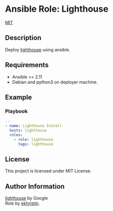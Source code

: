 # Ansible Role: Lighthouse
[MIT](https://opensource.org/licenses/MIT)

## Description

Deploy [lighthouse](https://lighthouse-book.sigmaprime.io/intro.html) using ansible.

## Requirements

- Ansible >= 2.11
- Debian and python3 on deployer machine.

## Example

### Playbook

```yaml
---
- name: Lighthouse Install
  hosts: lighthouse
  roles:
    - role: lighthouse
      tags: lighthouse

```

## License

This project is licensed under MIT License.


## Author Information

[lighthouse](https://lighthouse-book.sigmaprime.io/intro.html) by Google  
Role by [ekhristin](https://github.com/ekhristin).